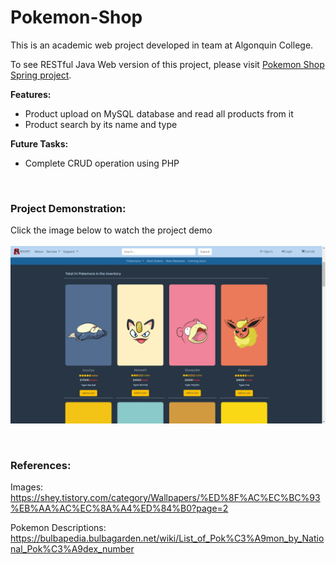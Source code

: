 # Pokemon-Shop
This is an academic web project developed in team at Algonquin College.

To see RESTful Java Web version of this project, please visit [Pokemon Shop Spring project](https://github.com/wontaekoh/Pokemon-Shop-Spring).


**Features:**
- Product upload on MySQL database and read all products from it
- Product search by its name and type

**Future Tasks:**
- Complete CRUD operation using PHP

<br>

### Project Demonstration: 
Click the image below to watch the project demo
<br><br>
[<img src="demo-images/Project-poster.png" width="600"/>](https://youtu.be/3zBipxCBseA "Click to Watch!")


<br>

### References:
Images: https://shey.tistory.com/category/Wallpapers/%ED%8F%AC%EC%BC%93%EB%AA%AC%EC%8A%A4%ED%84%B0?page=2

Pokemon Descriptions: https://bulbapedia.bulbagarden.net/wiki/List_of_Pok%C3%A9mon_by_National_Pok%C3%A9dex_number
